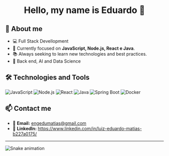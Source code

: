 <h1 align="center">Hello, my name is Eduardo 👋</h1>

## 🚀 About me
- 💻 Full Stack Devellopment
- 🎯 Currently focused on **JavaScript, Node.js, React e Java**.
- 📚 Always seeking to learn new technologies and best practices.
- 🎨 Back end, AI and Data Science

## 🛠️ Technologies and Tools
![JavaScript](https://img.shields.io/badge/JavaScript-F7DF1E?style=for-the-badge&logo=javascript&logoColor=black)
![Node.js](https://img.shields.io/badge/Node.js-339933?style=for-the-badge&logo=nodedotjs&logoColor=white)
![React](https://img.shields.io/badge/React-20232A?style=for-the-badge&logo=react&logoColor=61DAFB)
![Java](https://img.shields.io/badge/Java-007396?style=for-the-badge&logo=java&logoColor=white)
![Spring Boot](https://img.shields.io/badge/Spring%20Boot-6DB33F?style=for-the-badge&logo=spring-boot&logoColor=white)
![Docker](https://img.shields.io/badge/Docker-2496ED?style=for-the-badge&logo=docker&logoColor=white)


## 📫 Contact me
- 📩 **Email:** engedumatias@gmail.com
- 🔗 **LinkedIn:** https://www.linkedin.com/in/luiz-eduardo-matias-b227a0175/
---

![Snake animation](https://github.com/dududisk/blob/output/github-contribution-grid-snake.svg)

